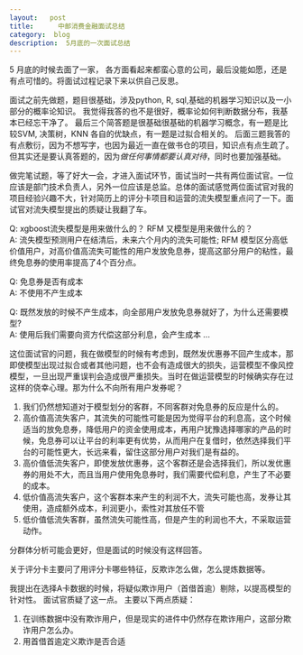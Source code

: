 ```yaml
---
layout:   post
title:      中邮消费金融面试总结
category:  blog
description:  5月底的一次面试总结
---
```


5 月底的时候去面了一家， 各方面看起来都蛮心意的公司，最后没能如愿，还是有点可惜的。将面试过程记录下来以供自己反思。


面试之前先做题，题目很基础，涉及python, R, sql,基础的机器学习知识以及一小部分的概率论知识。 我觉得我答的也不是很好，概率论如何判断数据分布，我基本已经忘干净了。 最后三个简答题是很基础很基础的机器学习概念，有一题是比较SVM, 决策树，KNN 各自的优缺点，有一题是过拟合相关的。 后面三题我答的有点敷衍，因为不想写字，也因为最近一直在做书仓的项目，知识点有点生疏了。 但其实还是要认真答题的，因为*做任何事情都要认真对待*，同时也要加强基础。


做完笔试题，等了好大一会，才进入面试环节，面试当时一共有两位面试官。一位应该是部门技术负责人，另外一位应该是总监。总体的面试感觉两位面试官对我的项目经验兴趣不大，针对简历上的评分卡项目和运营的流失模型重点问了一下。面试官对流失模型提出的质疑让我翻了车。

Q: xgboost流失模型是用来做什么的？ RFM 又模型是用来做什么的？  
A: 流失模型预测用户在结清后，未来六个月内的流失可能性; RFM 模型区分高低价值用户，对高价值高流失可能性的用户发放免息券，提高这部分用户的粘性，最终免息券的使用率提高了4个百分点。

Q: 免息券是否有成本  
A: 不使用不产生成本

Q: 既然发放的时候不产生成本，向全部用户发放免息券就好了，为什么还需要模型?  
A: 使用后我们需要向资方代偿这部分利息，会产生成本 ...

这位面试官的问题，我在做模型的时候有考虑到，既然发优惠券不回产生成本，那即使模型出现过拟合或者其他问题，也不会有造成很大的损失，运营模型不像风控模型，一旦出现严重误判会造成很严重损失。当时在做运营模型的时候确实存在过这样的侥幸心理。那为什么不向所有用户发券呢？  

1. 我们仍然想知道对于模型划分的客群，不同客群对免息券的反应是什么的。
2. 高价值高流失客户，其流失的可能性可能是因为觉得平台的利息高，这个时候适当的放免息券，降低用户的资金使用成本，再用户犹豫选择哪家的产品的时候，免息券可以让平台的利率更有优势，从而用户在复借时，依然选择我们平台的可能性更大，长远来看，留住这部分用户对我们是有益的。
3. 高价值低流失客户，即使发放优惠券，这个客群还是会选择我们，所以发优惠券的用处不大，而且当用户使用免息券时，我们需要代偿利息，产生了不必要的成本。
4. 低价值高流失客户，这个客群本来产生的利润不大，流失可能也高，发券让其使用，造成额外成本，利润更小，索性对其放任不管
5. 低价值低流失客群，虽然流失可能性高，但是产生的利润也不大，不采取运营动作。

分群体分析可能会更好，但是面试的时候没有这样回答。

关于评分卡主要问了用评分卡哪些特征，反欺诈怎么做，怎么提炼数据等。

我提出在选择A卡数据的时候，将疑似欺诈用户（首借首逾）剔除，以提高模型的针对性。 面试官质疑了这一点。  主要以下两点质疑：  
1. 在训练数据中没有欺诈用户，但是现实的进件中仍然存在欺诈用户，这部分欺诈用户怎么办。
2. 用首借首逾定义欺诈是否合适